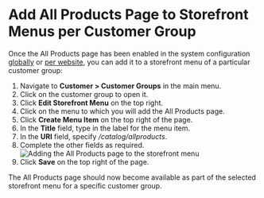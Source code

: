<a id="user-guide-customers-customer-groups-all-products"></a>

# Add All Products Page to Storefront Menus per Customer Group

Once the All Products page has been enabled in the system configuration [globally](../../system/configuration/commerce/catalog/global-all-products.md#sys-conf-commerce-catalog-special-pages-global) or [per website](../../system/websites/web-configuration/commerce/catalog/website-all-products.md#sys-conf-commerce-catalog-special-pages-website), you can add it to a storefront menu of a particular customer group:

1. Navigate to **Customer > Customer Groups** in the main menu.
2. Click on the customer group to open it.
3. Click <i class="fas fa-cog" aria-hidden="true"></i> **Edit Storefront Menu** on the top right.
4. Click on the menu to which you will add the All Products page.
5. Click **Create Menu Item** on the top right of the page.
6. In the **Title** field, type in the label for the menu item.
7. In the **URI** field, specify  */catalog/allproducts*.
8. Complete the other fields as required.
   ![Adding the All Products page to the storefront menu](user/img/customers/customer_groups/AllProductsCustomerGroup.png)
9. Click **Save** on the top right of the page.

The All Products page should now become available as part of the selected storefront menu for a specific customer group.

<!-- fa-bars = fa-navicon -->
<!-- Ic Tiles is used as Set As Default in saved views, and as tiles in display layout options -->
<!-- IcPencil refers to Rename in Commerce and Inline Editing in CRM -->
<!-- Check mark in the square. -->
<!-- SortDesc is also used as drop-down arrow -->
<!-- A -->
<!-- B -->
<!-- C -->
<!-- D -->
<!-- E -->
<!-- F -->
<!-- G -->
<!-- H -->
<!-- I -->
<!-- L -->
<!-- M -->
<!-- P -->
<!-- R -->
<!-- S -->
<!-- T -->
<!-- U -->
<!-- Z -->
